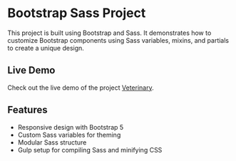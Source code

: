# Bootstrap Sass Project

This project is built using Bootstrap and Sass. It demonstrates how to customize Bootstrap components using Sass variables, mixins, and partials to create a unique design.

## Live Demo

Check out the live demo of the project [Veterinary](https://hasanraza25.github.io/Veterinary-bootstrap/).

## Features

- Responsive design with Bootstrap 5
- Custom Sass variables for theming
- Modular Sass structure
- Gulp setup for compiling Sass and minifying CSS
